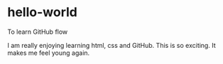 # hello-world
To learn GitHub flow
<p>I am really enjoying learning html, css and GitHub. This is so exciting. It makes me feel young again.</p>

